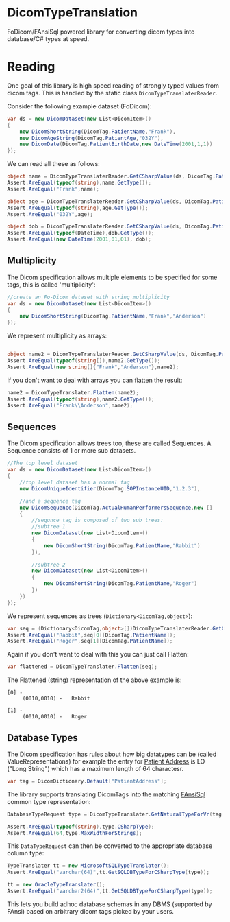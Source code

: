 # DicomTypeTranslation
FoDicom/FAnsiSql powered library for converting dicom types into database/C# types at speed.

# Reading

One goal of this library is high speed reading of strongly typed values from dicom tags.  This is handled by the static class `DicomTypeTranslaterReader`.

Consider the following example dataset (FoDicom):

```csharp
var ds = new DicomDataset(new List<DicomItem>()
{
    new DicomShortString(DicomTag.PatientName,"Frank"),
    new DicomAgeString(DicomTag.PatientAge,"032Y"),
    new DicomDate(DicomTag.PatientBirthDate,new DateTime(2001,1,1))
});
```

We can read all these as follows:

```csharp
object name = DicomTypeTranslaterReader.GetCSharpValue(ds, DicomTag.PatientName);
Assert.AreEqual(typeof(string),name.GetType());
Assert.AreEqual("Frank",name);

object age = DicomTypeTranslaterReader.GetCSharpValue(ds, DicomTag.PatientAge);
Assert.AreEqual(typeof(string),age.GetType());
Assert.AreEqual("032Y",age);

object dob = DicomTypeTranslaterReader.GetCSharpValue(ds, DicomTag.PatientBirthDate);
Assert.AreEqual(typeof(DateTime),dob.GetType());
Assert.AreEqual(new DateTime(2001,01,01), dob);
```

## Multiplicity

The Dicom specification allows multiple elements to be specified for some tags, this is called 'multiplicity':

```csharp
//create an Fo-Dicom dataset with string multiplicity
var ds = new DicomDataset(new List<DicomItem>()
{
    new DicomShortString(DicomTag.PatientName,"Frank","Anderson")
});
```

We represent multiplicity as arrays:

```csharp

object name2 = DicomTypeTranslaterReader.GetCSharpValue(ds, DicomTag.PatientName);
Assert.AreEqual(typeof(string[]),name2.GetType());
Assert.AreEqual(new string[]{"Frank","Anderson"},name2);
```

If you don't want to deal with arrays you can flatten the result:

```csharp
name2 = DicomTypeTranslater.Flatten(name2);
Assert.AreEqual(typeof(string),name2.GetType());
Assert.AreEqual("Frank\\Anderson",name2);
```

## Sequences

The Dicom specification allows trees too, these are called Sequences.  A Sequence consists of 1 or more sub datasets.

```csharp
//The top level dataset
var ds = new DicomDataset(new List<DicomItem>()
{
    //top level dataset has a normal tag
    new DicomUniqueIdentifier(DicomTag.SOPInstanceUID,"1.2.3"), 

    //and a sequence tag
    new DicomSequence(DicomTag.ActualHumanPerformersSequence,new []
    {
        //sequnce tag is composed of two sub trees:
        //subtree 1
        new DicomDataset(new List<DicomItem>()
        {
            new DicomShortString(DicomTag.PatientName,"Rabbit")
        }), 

        //subtree 2
        new DicomDataset(new List<DicomItem>()
        {
            new DicomShortString(DicomTag.PatientName,"Roger")
        })
    })
});
```

We represent sequences as trees (`Dictionary<DicomTag,object>`):

```csharp
var seq = (Dictionary<DicomTag,object>[])DicomTypeTranslaterReader.GetCSharpValue(ds, DicomTag.ActualHumanPerformersSequence);
Assert.AreEqual("Rabbit",seq[0][DicomTag.PatientName]);
Assert.AreEqual("Roger",seq[1][DicomTag.PatientName]);
```

Again if you don't want to deal with this you can just call Flatten:

```csharp
var flattened = DicomTypeTranslater.Flatten(seq);
```

The Flattened (string) representation of the above example is:
```
[0] - 
 	 (0010,0010) - 	 Rabbit

[1] - 
 	 (0010,0010) - 	 Roger
```

## Database Types

The Dicom specification has rules about how big datatypes can be (called ValueRepresentations) for example the entry for [Patient Address](http://northstar-www.dartmouth.edu/doc/idl/html_6.2/DICOM_Attributes.html) is LO ("Long String") which has a maximum length of 64 charactesr.

```csharp
var tag = DicomDictionary.Default["PatientAddress"];            
```

The library supports translating DicomTags into the matching [FAnsiSql](https://github.com/HicServices/FAnsiSql) common type representation:

```csharp
DatabaseTypeRequest type = DicomTypeTranslater.GetNaturalTypeForVr(tag.DictionaryEntry.ValueRepresentations,tag.DictionaryEntry.ValueMultiplicity);

Assert.AreEqual(typeof(string),type.CSharpType);
Assert.AreEqual(64,type.MaxWidthForStrings);
```

This `DataTypeRequest` can then be converted to the appropriate database column type:

```csharp
TypeTranslater tt = new MicrosoftSQLTypeTranslater();
Assert.AreEqual("varchar(64)",tt.GetSQLDBTypeForCSharpType(type));

tt = new OracleTypeTranslater();
Assert.AreEqual("varchar2(64)",tt.GetSQLDBTypeForCSharpType(type));
```

This lets you build adhoc database schemas in any DBMS (supported by FAnsi) based on arbitrary dicom tags picked by your users.

